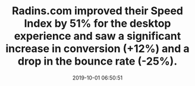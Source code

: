 ---
layout: post
title:  "Radins.com improved their Speed Index by 51% for the desktop experience and saw a significant increase in conversion (+12%) and a drop in the bounce rate (-25%)."
storySource: "https://blog.dareboost.com/en/2018/08/continuous-improvement-web-performance-dareboost-m6web/"
date:   2019-10-01 06:50:51
tags:
 - seo
 - conversion
 - bounce rate
 - "2018"
permalink: "/{{ page.date | date: '%Y/%m/%d' }}/{{ page.fileSlug }}/"
---